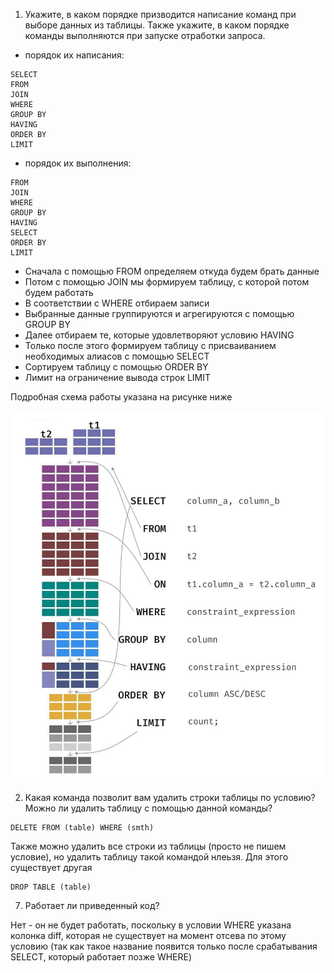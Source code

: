 1. Укажите, в каком порядке призводится написание команд при выборе данных из таблицы. Также укажите, в каком порядке команды выполняются при запуске отработки запроса.

- порядок их написания:

```
SELECT
FROM
JOIN
WHERE
GROUP BY
HAVING
ORDER BY
LIMIT
```

- порядок их выполнения:

```
FROM
JOIN
WHERE
GROUP BY
HAVING
SELECT
ORDER BY
LIMIT
```

- Сначала с помощью FROM определяем откуда будем брать данные
- Потом с помощью JOIN мы формируем таблицу, с которой потом будем работать
- В соответствии с WHERE отбираем записи
- Выбранные данные группируются и агрегируются с помощью GROUP BY
- Далее отбираем те, которые удовлетворяют условию HAVING
- Только после этого формируем таблицу с присваиванием необходимых алиасов с помощью SELECT
- Сортируем таблицу с помощью ORDER BY
- Лимит на ограничение вывода строк LIMIT

Подробная схема работы указана на рисунке ниже

![sql](images/1.jpeg)


2. Какая команда позволит вам удалить строки таблицы по условию? Можно ли удалить таблицу с помощью данной команды?

```
DELETE FROM (table) WHERE (smth)
```

Также можно удалить все строки из таблицы (просто не пишем условие), но удалить таблицу такой командой нлеьзя. Для этого существует другая

```
DROP TABLE (table)
```

7. Работает ли приведенный код?

Нет - он не будет работать, поскольку в условии WHERE указана колонка diff, которая не существует на момент отсева по этому условию (так как такое название появится только после срабатывания SELECT, который работает позже WHERE)
